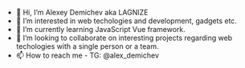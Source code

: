 - 👋 Hi, I’m Alexey Demichev aka LAGNIZE
- 👀 I’m interested in web techologies and development, gadgets etc.
- 🌱 I’m currently learning JavaScript Vue framework.
- 💞️ I’m looking to collaborate on interesting projects regarding web techologies with a single person or a team.
- 📫 How to reach me - TG: @alex_demichev

<!---
LAGNIZE/LAGNIZE is a ✨ special ✨ repository because its `README.md` (this file) appears on your GitHub profile.
You can click the Preview link to take a look at your changes.
--->
